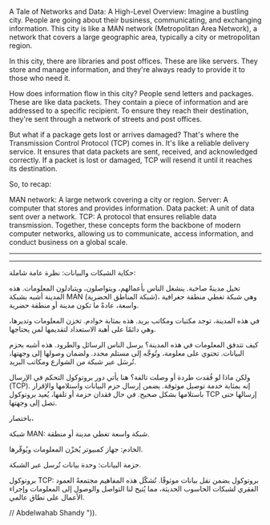 A Tale of Networks and Data: A High-Level Overview:
Imagine a bustling city. People are going about their business, communicating, and exchanging information. This city is like a MAN network (Metropolitan Area Network), a network that covers a large geographic area, typically a city or metropolitan region.

In this city, there are libraries and post offices. These are like servers. They store and manage information, and they're always ready to provide it to those who need it.

How does information flow in this city? People send letters and packages. These are like data packets. They contain a piece of information and are addressed to a specific recipient. To ensure they reach their destination, they're sent through a network of streets and post offices.

But what if a package gets lost or arrives damaged? That's where the Transmission Control Protocol (TCP) comes in. It's like a reliable delivery service. It ensures that data packets are sent, received, and acknowledged correctly. If a packet is lost or damaged, TCP will resend it until it reaches its destination.

So, to recap:

MAN network: A large network covering a city or region.
Server: A computer that stores and provides information.
Data packet: A unit of data sent over a network.
TCP: A protocol that ensures reliable data transmission.
Together, these concepts form the backbone of modern computer networks, allowing us to communicate, access information, and conduct business on a global scale.

---
---


حكاية الشبكات والبيانات: نظرة عامة شاملة:

تخيل مدينةً صاخبة. ينشغل الناس بأعمالهم، ويتواصلون، ويتبادلون المعلومات. هذه المدينة أشبه بشبكة MAN (شبكة المناطق الحضرية)، وهي شبكة تغطي منطقة جغرافية واسعة، عادةً ما تكون مدينة أو منطقة حضرية.

في هذه المدينة، توجد مكتبات ومكاتب بريد. هذه بمثابة خوادم. تخزن المعلومات وتديرها، وهي دائمًا على أهبة الاستعداد لتقديمها لمن يحتاجها.

كيف تتدفق المعلومات في هذه المدينة؟ يرسل الناس الرسائل والطرود. هذه أشبه بحزم البيانات. تحتوي على معلومة، وتُوجَّه إلى مستلم محدد. ولضمان وصولها إلى وجهتها، تُرسَل عبر شبكة من الشوارع ومكاتب البريد.

ولكن ماذا لو فُقدت طردة أو وصلت تالفة؟ هنا يأتي دور بروتوكول التحكم في الإرسال (TCP). إنه بمثابة خدمة توصيل موثوقة. يضمن إرسال حزم البيانات واستلامها والإقرار باستلامها بشكل صحيح. في حال فقدان حزمة أو تلفها، يُعيد بروتوكول TCP إرسالها حتى تصل إلى وجهتها.

باختصار،

شبكة MAN: شبكة واسعة تغطي مدينة أو منطقة.

الخادم: جهاز كمبيوتر يُخزّن المعلومات ويُوفّرها.

حزمة البيانات: وحدة بيانات تُرسل عبر الشبكة.

بروتوكول TCP: بروتوكول يضمن نقل بيانات موثوقًا.
تُشكّل هذه المفاهيم مجتمعةً العمود الفقري لشبكات الحاسوب الحديثة، مما يُتيح لنا التواصل والوصول إلى المعلومات وإجراء الأعمال على نطاق عالمي.




// Abdelwahab Shandy ")).